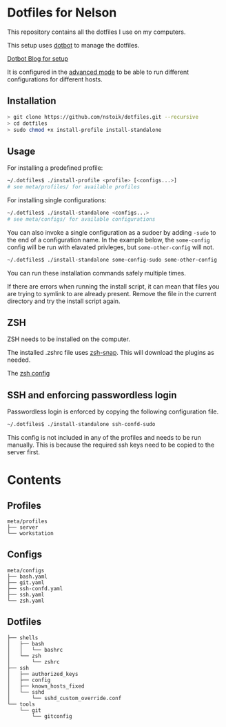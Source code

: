 # Dotfiles for Nelson

This repository contains all the dotfiles I use on my computers. 

This setup uses [dotbot](https://github.com/anishathalye/dotbot) to manage the dotfiles. 

[Dotbot Blog for setup](https://www.elliotdenolf.com/posts/bootstrap-your-dotfiles-with-dotbot)

It is configured in the [advanced mode](https://github.com/anishathalye/dotbot/wiki/Tips-and-Tricks#how-can-i-have-different-groups-of-tasks-for-different-hosts-with-different-configurations) to be able to run different configurations for different hosts.

## Installation
``` bash
> git clone https://github.com/nstoik/dotfiles.git --recursive
> cd dotfiles
> sudo chmod +x install-profile install-standalone

```
## Usage
For installing a predefined profile:

``` bash
~/.dotfiles$ ./install-profile <profile> [<configs...>]
# see meta/profiles/ for available profiles
```

For installing single configurations:
``` bash
~/.dotfiles$ ./install-standalone <configs...>
# see meta/configs/ for available configurations
```

You can also invoke a single configuration as a sudoer by adding `-sudo` to the end of a configuration name. In the example below, the `some-config` config will be run with elavated privleges, but `some-other-config` will not.
``` bash
~/.dotfiles$ ./install-standalone some-config-sudo some-other-config
```


You can run these installation commands safely multiple times.

If there are errors when running the install script, it can mean that files you are trying to symlink to are already present. Remove the file in the current directory and try the install script again.

## ZSH
ZSH needs to be installed on the computer.

The installed .zshrc file uses [zsh-snap](https://github.com/marlonrichert/zsh-snap). This will download the plugins as needed.

The [zsh config](meta/configs/zsh.yaml)
## SSH and enforcing passwordless login
Passwordless login is enforced by copying the following configuration file.

``` bash
~/.dotfiles$ ./install-standalone ssh-confd-sudo
```

This config is not included in any of the profiles and needs to be run manually. This is because the required ssh keys need to be copied to the server first.

# Contents
## Profiles
```
meta/profiles
├── server
└── workstation
```
## Configs
```
meta/configs
├── bash.yaml
├── git.yaml
├── ssh-confd.yaml
├── ssh.yaml
└── zsh.yaml
```
## Dotfiles
```
├── shells
│   ├── bash
│   │   └── bashrc
│   └── zsh
│       └── zshrc
├── ssh
│   ├── authorized_keys
│   ├── config
│   ├── known_hosts_fixed
│   └── sshd
│       └── sshd_custom_override.conf
└── tools
    └── git
        └── gitconfig
```
